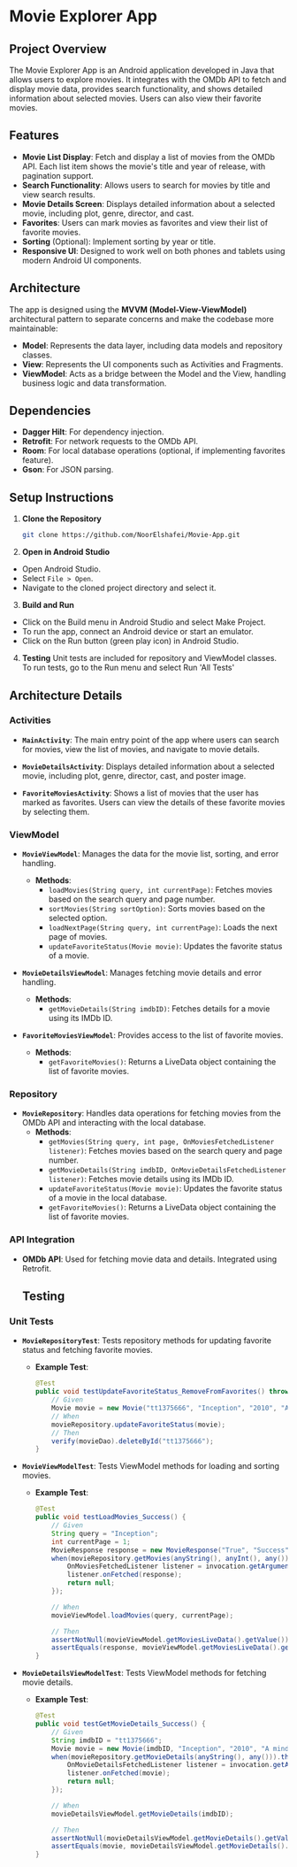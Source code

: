 # Movie Explorer App

## Project Overview

The Movie Explorer App is an Android application developed in Java that allows users to explore movies. It integrates with the OMDb API to fetch and display movie data, provides search functionality, and shows detailed information about selected movies. Users can also view their favorite movies.

## Features

- **Movie List Display**: Fetch and display a list of movies from the OMDb API. Each list item shows the movie's title and year of release, with pagination support.
- **Search Functionality**: Allows users to search for movies by title and view search results.
- **Movie Details Screen**: Displays detailed information about a selected movie, including plot, genre, director, and cast.
- **Favorites**: Users can mark movies as favorites and view their list of favorite movies.
- **Sorting** (Optional): Implement sorting by year or title.
- **Responsive UI**: Designed to work well on both phones and tablets using modern Android UI components.

## Architecture

The app is designed using the **MVVM (Model-View-ViewModel)** architectural pattern to separate concerns and make the codebase more maintainable:

- **Model**: Represents the data layer, including data models and repository classes.
- **View**: Represents the UI components such as Activities and Fragments.
- **ViewModel**: Acts as a bridge between the Model and the View, handling business logic and data transformation.

## Dependencies

- **Dagger Hilt**: For dependency injection.
- **Retrofit**: For network requests to the OMDb API.
- **Room**: For local database operations (optional, if implementing favorites feature).
- **Gson**: For JSON parsing.

## Setup Instructions

1. **Clone the Repository**
   ```bash
   git clone https://github.com/NoorElshafei/Movie-App.git

2. **Open in Android Studio**
- Open Android Studio.
- Select `File > Open`.
- Navigate to the cloned project directory and select it.

3. **Build and Run**
- Click on the Build menu in Android Studio and select Make Project.
- To run the app, connect an Android device or start an emulator.
- Click on the Run button (green play icon) in Android Studio.

4. **Testing**
Unit tests are included for repository and ViewModel classes. To run tests, go to the Run menu and select Run 'All Tests'

## Architecture Details

### Activities

- **`MainActivity`**: The main entry point of the app where users can search for movies, view the list of movies, and navigate to movie details.

- **`MovieDetailsActivity`**: Displays detailed information about a selected movie, including plot, genre, director, cast, and poster image.

- **`FavoriteMoviesActivity`**: Shows a list of movies that the user has marked as favorites. Users can view the details of these favorite movies by selecting them.


### ViewModel

- **`MovieViewModel`**: Manages the data for the movie list, sorting, and error handling.
  - **Methods**:
    - `loadMovies(String query, int currentPage)`: Fetches movies based on the search query and page number.
    - `sortMovies(String sortOption)`: Sorts movies based on the selected option.
    - `loadNextPage(String query, int currentPage)`: Loads the next page of movies.
    - `updateFavoriteStatus(Movie movie)`: Updates the favorite status of a movie.

- **`MovieDetailsViewModel`**: Manages fetching movie details and error handling.
  - **Methods**:
    - `getMovieDetails(String imdbID)`: Fetches details for a movie using its IMDb ID.

- **`FavoriteMoviesViewModel`**: Provides access to the list of favorite movies.
  - **Methods**:
    - `getFavoriteMovies()`: Returns a LiveData object containing the list of favorite movies.

### Repository

- **`MovieRepository`**: Handles data operations for fetching movies from the OMDb API and interacting with the local database.
  - **Methods**:
    - `getMovies(String query, int page, OnMoviesFetchedListener listener)`: Fetches movies based on the search query and page number.
    - `getMovieDetails(String imdbID, OnMovieDetailsFetchedListener listener)`: Fetches movie details using its IMDb ID.
    - `updateFavoriteStatus(Movie movie)`: Updates the favorite status of a movie in the local database.
    - `getFavoriteMovies()`: Returns a LiveData object containing the list of favorite movies.

### API Integration

- **OMDb API**: Used for fetching movie data and details. Integrated using Retrofit.

  ## Testing

### Unit Tests

- **`MovieRepositoryTest`**: Tests repository methods for updating favorite status and fetching favorite movies.
  - **Example Test**:
    ```java
    @Test
    public void testUpdateFavoriteStatus_RemoveFromFavorites() throws InterruptedException {
        // Given
        Movie movie = new Movie("tt1375666", "Inception", "2010", "A mind-bending thriller", true);
        // When
        movieRepository.updateFavoriteStatus(movie);
        // Then
        verify(movieDao).deleteById("tt1375666");
    }
    ```

- **`MovieViewModelTest`**: Tests ViewModel methods for loading and sorting movies.
  - **Example Test**:
    ```java
    @Test
    public void testLoadMovies_Success() {
        // Given
        String query = "Inception";
        int currentPage = 1;
        MovieResponse response = new MovieResponse("True", "Success", Arrays.asList(new Movie("tt1375666", "Inception", "2010", "A mind-bending thriller")));
        when(movieRepository.getMovies(anyString(), anyInt(), any())).thenAnswer(invocation -> {
            OnMoviesFetchedListener listener = invocation.getArgument(2);
            listener.onFetched(response);
            return null;
        });

        // When
        movieViewModel.loadMovies(query, currentPage);

        // Then
        assertNotNull(movieViewModel.getMoviesLiveData().getValue());
        assertEquals(response, movieViewModel.getMoviesLiveData().getValue());
    }
    ```

- **`MovieDetailsViewModelTest`**: Tests ViewModel methods for fetching movie details.
  - **Example Test**:
    ```java
    @Test
    public void testGetMovieDetails_Success() {
        // Given
        String imdbID = "tt1375666";
        Movie movie = new Movie(imdbID, "Inception", "2010", "A mind-bending thriller");
        when(movieRepository.getMovieDetails(anyString(), any())).thenAnswer(invocation -> {
            OnMovieDetailsFetchedListener listener = invocation.getArgument(1);
            listener.onFetched(movie);
            return null;
        });

        // When
        movieDetailsViewModel.getMovieDetails(imdbID);

        // Then
        assertNotNull(movieDetailsViewModel.getMovieDetails().getValue());
        assertEquals(movie, movieDetailsViewModel.getMovieDetails().getValue());
    }




